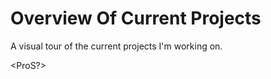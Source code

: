 # Overview Of Current Projects
A visual tour of the current projects I'm working on.

<pokemon go clone>

<bug wars>

<IPS>

<shape escape>

<wemm wrangler>

<FTL clone>

<Through the Page>
  
<StormBringer>
  
<ProS?>
